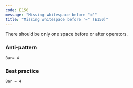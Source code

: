 ```yaml
---
code: E150
message: "Missing whitespace before '='"
title: "Missing whitespace before '=' (E150)"
---
```


There should be only one space before or after operators.

### Anti-pattern

```vba
Bar= 4
```

### Best practice

```vba
Bar = 4
```
